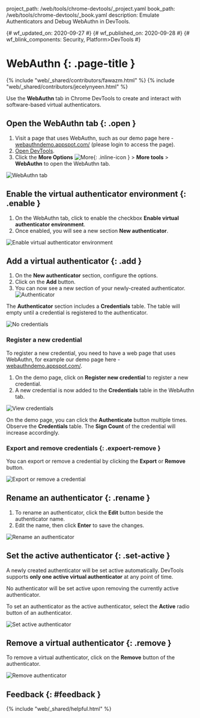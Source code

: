 project_path: /web/tools/chrome-devtools/_project.yaml
book_path: /web/tools/chrome-devtools/_book.yaml
description: Emulate Authenticators and Debug WebAuthn in DevTools.

{# wf_updated_on: 2020-09-27 #}
{# wf_published_on: 2020-09-28 #}
{# wf_blink_components: Security, Platform>DevTools #}

# WebAuthn {: .page-title }

{% include "web/_shared/contributors/fawazm.html" %}
{% include "web/_shared/contributors/jecelynyeen.html" %}

Use the **WebAuthn** tab in Chrome DevTools to create and interact with software-based virtual authenticators. 


## Open the WebAuthn tab  {: .open }

1. Visit a page that uses WebAuthn, such as our demo page here - [webauthndemo.appspot.com/](https://webauthndemo.appspot.com/) (please login to access the page).
2. [Open DevTools](https://developers.google.com/web/tools/chrome-devtools/open).
3. Click the **More Options**
![More](/web/tools/chrome-devtools/images/shared/more.png){: .inline-icon } > **More tools** > **WebAuthn** to open the WebAuthn tab.

![WebAuthn tab](/web/tools/chrome-devtools/webauthn/images/01-webauthn-tab.png)


## Enable the virtual authenticator environment {: .enable }

1. On the WebAuthn tab, click to enable the checkbox **Enable virtual authenticator environment**.
2. Once enabled, you will see a new section **New authenticator**.

![Enable virtual authenticator environment](/web/tools/chrome-devtools/webauthn/images/02-enable-virtual-auth.png)


## Add a virtual authenticator {: .add }

1. On the **New authenticator** section, configure the options.
2. Click on the **Add** button. 
3. You can now see a new section of your newly-created authenticator.
![Authenticator](/web/tools/chrome-devtools/webauthn/images/03-authenticor.png)

The **Authenticator** section includes a **Credentials** table. The table will empty until a credential is registered to the authenticator.

![No credentials](/web/tools/chrome-devtools/webauthn/images/03-no-cred.png)

### Register a new credential
To register a new credential, you need to have a web page that uses WebAuthn, for example our demo page here - [webauthndemo.appspot.com/](https://webauthndemo.appspot.com/).

1. On the demo page, click on **Register new credential** to register a new credential.
2. A new credential is now added to the **Credentials** table in the WebAuthn tab.

![View credentials](/web/tools/chrome-devtools/webauthn/images/03-view-cred.png)

On the demo page, you can click the **Authenticate** button multiple times. Observe the **Credentials** table. The **Sign Count** of the credential will increase accordingly.

### Export and remove credentials {: .expoert-remove }

You can export or remove a credential by clicking the **Export** or **Remove** button.

![Export or remove a credential](/web/tools/chrome-devtools/webauthn/images/03-export-remove.png)


## Rename an authenticator {: .rename }

1. To rename an authenticator, click the **Edit** button beside the authenticator name.
2. Edit the name, then click **Enter** to save the changes.

![Rename an authenticator](/web/tools/chrome-devtools/webauthn/images/04-rename.png)


## Set the active authenticator {: .set-active }

A newly created authenticator will be set active automatically. DevTools supports **only one active virtual authenticator** at any point of time. 

No authenticator will be set active upon removing the currently active authenticator.

To set an authenticator as the active authenticator, select the **Active** radio button of an authenticator. 

![Set active authenticator](/web/tools/chrome-devtools/webauthn/images/05-set-active.png)
 


## Remove a virtual authenticator {: .remove }

To remove a virtual authenticator, click on the **Remove** button of the authenticator. 

![Remove authenticator](/web/tools/chrome-devtools/webauthn/images/06-remove-authenticor.png)


## Feedback {: #feedback }

{% include "web/_shared/helpful.html" %}
